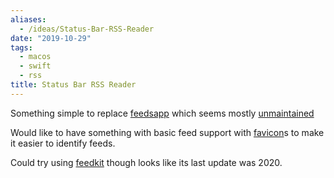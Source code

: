 ```yaml
---
aliases:
  - /ideas/Status-Bar-RSS-Reader
date: "2019-10-29"
tags:
  - macos
  - swift
  - rss
title: Status Bar RSS Reader
---
```


Something simple to replace [feedsapp] which seems mostly [unmaintained]

Would like to have something with basic feed support with [favicon]s to make it easier to identify feeds.

Could try using [feedkit] though looks like its last update was 2020.

[feedsapp]: https://github.com/nfarina/feeds
[unmaintained]: https://twitter.com/feedsapp
[favicon]: https://github.com/leonbreedt/FavIcon
[feedkit]: https://github.com/nmdias/FeedKit

